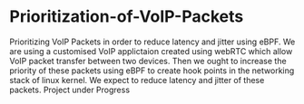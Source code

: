 # Prioritization-of-VoIP-Packets
Prioritizing VoIP Packets in order to reduce latency and jitter using eBPF.
We are using a customised VoIP applictaion created using webRTC which allow VoIP packet transfer between two devices. Then we ought to increase the priority of these packets using eBPF to create hook points in the networking stack of linux kernel. We expect to reduce latency and jitter of these packets. 
Project under Progress
